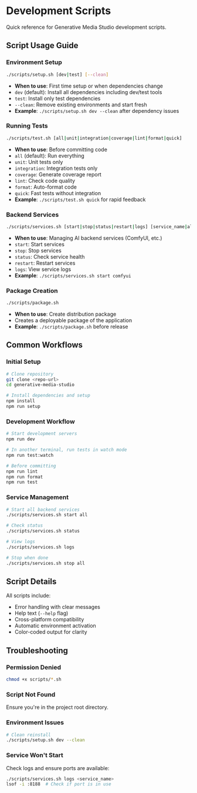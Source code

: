 # Development Scripts

Quick reference for Generative Media Studio development scripts.

## Script Usage Guide

### Environment Setup
```bash
./scripts/setup.sh [dev|test] [--clean]
```
- **When to use**: First time setup or when dependencies change
- `dev` (default): Install all dependencies including dev/test tools
- `test`: Install only test dependencies
- `--clean`: Remove existing environments and start fresh
- **Example**: `./scripts/setup.sh dev --clean` after dependency issues

### Running Tests
```bash
./scripts/test.sh [all|unit|integration|coverage|lint|format|quick]
```
- **When to use**: Before committing code
- `all` (default): Run everything
- `unit`: Unit tests only
- `integration`: Integration tests only  
- `coverage`: Generate coverage report
- `lint`: Check code quality
- `format`: Auto-format code
- `quick`: Fast tests without integration
- **Example**: `./scripts/test.sh quick` for rapid feedback

### Backend Services
```bash
./scripts/services.sh [start|stop|status|restart|logs] [service_name|all]
```
- **When to use**: Managing AI backend services (ComfyUI, etc.)
- `start`: Start services
- `stop`: Stop services
- `status`: Check service health
- `restart`: Restart services
- `logs`: View service logs
- **Example**: `./scripts/services.sh start comfyui`

### Package Creation
```bash
./scripts/package.sh
```
- **When to use**: Create distribution package
- Creates a deployable package of the application
- **Example**: `./scripts/package.sh` before release

## Common Workflows

### Initial Setup
```bash
# Clone repository
git clone <repo-url>
cd generative-media-studio

# Install dependencies and setup
npm install
npm run setup
```

### Development Workflow
```bash
# Start development servers
npm run dev

# In another terminal, run tests in watch mode
npm run test:watch

# Before committing
npm run lint
npm run format
npm run test
```

### Service Management
```bash
# Start all backend services
./scripts/services.sh start all

# Check status
./scripts/services.sh status

# View logs
./scripts/services.sh logs

# Stop when done
./scripts/services.sh stop all
```

## Script Details

All scripts include:
- Error handling with clear messages
- Help text (`--help` flag)
- Cross-platform compatibility
- Automatic environment activation
- Color-coded output for clarity

## Troubleshooting

### Permission Denied
```bash
chmod +x scripts/*.sh
```

### Script Not Found
Ensure you're in the project root directory.

### Environment Issues
```bash
# Clean reinstall
./scripts/setup.sh dev --clean
```

### Service Won't Start
Check logs and ensure ports are available:
```bash
./scripts/services.sh logs <service_name>
lsof -i :8188  # Check if port is in use
```